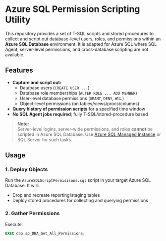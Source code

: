# Azure SQL Permission Scripting Utility

This repository provides a set of T-SQL scripts and stored procedures to collect and script out database-level users, roles, and permissions within an **Azure SQL Database** environment. It is adapted for Azure SQL where SQL Agent, server-level permissions, and cross-database scripting are not available.

## Features

- **Capture and script out:**
  - Database users (`CREATE USER ...`)
  - Database role memberships (`ALTER ROLE ... ADD MEMBER`)
  - User-level database permissions (`GRANT`, `DENY`, etc.)
  - Object-level permissions (on tables/views/procs/columns)
- **Query history of permission scripts** for a specified time window
- **No SQL Agent jobs required**; fully T-SQL/stored-procedure based

> **Note:**  
> Server-level logins, server-wide permissions, and roles **cannot** be scripted in Azure SQL Database. Use [Azure SQL Managed Instance](https://docs.microsoft.com/en-us/azure/azure-sql/managed-instance/) or SQL Server for such tasks.

## Usage

### 1. Deploy Objects

Run the `AzureSQLScriptPermisisons.sql` script in your target Azure SQL Database. It will:

- Drop and recreate reporting/staging tables
- Deploy stored procedures for collecting and querying permissions

### 2. Gather Permissions

Execute:
```sql
EXEC dbo.sp_DBA_Get_All_Permissions;
